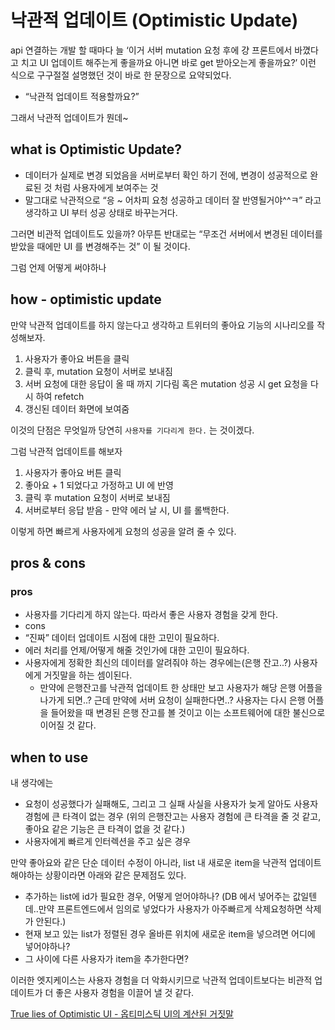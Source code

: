 # 낙관적 업데이트 (Optimistic Update)

api 연결하는 개발 할 때마다 늘 ‘이거 서버 mutation 요청 후에 걍 프론트에서 바꼈다고 치고 UI 업데이트 해주는게 좋을까요 아니면 바로 get 받아오는게 좋을까요?’ 이런 식으로 구구절절 설명했던 것이 바로 한 문장으로 요약되었다.

- “낙관적 업데이트 적용할까요?”

그래서 낙관적 업데이트가 뭔데~

## what is Optimistic Update?

- 데이터가 실제로 변경 되었음을 서버로부터 확인 하기 전에, 변경이 성공적으로 완료된 것 처럼 사용자에게 보여주는 것
- 말그대로 낙관적으로 “응 ~ 어차피 요청 성공하고 데이터 잘 반영될거야^^ㅋ” 라고 생각하고 UI 부터 성공 상태로 바꾸는거다.

그러면 비관적 업데이트도 있을까? 아무튼 반대로는 “무조건 서버에서 변경된 데이터를 받았을 때에만 UI 를 변경해주는 것” 이 될 것이다.

그럼 언제 어떻게 써야하나

## how - optimistic update

만약 낙관적 업데이트를 하지 않는다고 생각하고 트위터의 좋아요 기능의 시나리오를 작성해보자.

1.  사용자가 좋아요 버튼을 클릭
2.  클릭 후, mutation 요청이 서버로 보내짐
3.  서버 요청에 대한 응답이 올 때 까지 기다림 혹은 mutation 성공 시 get 요청을 다시 하여 refetch
4.  갱신된 데이터 화면에 보여줌

이것의 단점은 무엇일까 당연히 `사용자를 기다리게 한다.` 는 것이겠다.

그럼 낙관적 업데이트를 해보자

1.  사용자가 좋아요 버튼 클릭
2.  좋아요 + 1 되었다고 가정하고 UI 에 반영
3.  클릭 후 mutation 요청이 서버로 보내짐
4.  서버로부터 응답 받음 - 만약 에러 날 시, UI 를 롤백한다.

이렇게 하면 빠르게 사용자에게 요청의 성공을 알려 줄 수 있다.

## pros & cons

### pros

- 사용자를 기다리게 하지 않는다. 따라서 좋은 사용자 경험을 갖게 한다.
- cons
- “진짜” 데이터 업데이트 시점에 대한 고민이 필요하다.
- 에러 처리를 언제/어떻게 해줄 것인가에 대한 고민이 필요하다.
- 사용자에게 정확한 최신의 데이터를 알려줘야 하는 경우에는(은행 잔고..?) 사용자에게 거짓말을 하는 셈이된다.
  - 만약에 은행잔고를 낙관적 업데이트 한 상태만 보고 사용자가 해당 은행 어플을 나가게 되면..? 근데 만약에 서버 요청이 실패한다면..? 사용자는 다시 은행 어플을 들어왔을 때 변경된 은행 잔고를 볼 것이고 이는 소프트웨어에 대한 불신으로 이어질 것 같다.

## when to use

내 생각에는

- 요청이 성공했다가 실패해도, 그리고 그 실패 사실을 사용자가 늦게 알아도 사용자 경험에 큰 타격이 없는 경우 (위의 은행잔고는 사용자 경험에 큰 타격을 줄 것 같고, 좋아요 같은 기능은 큰 타격이 없을 것 같다.)
- 사용자에게 빠르게 인터렉션을 주고 싶은 경우

만약 좋아요와 같은 단순 데이터 수정이 아니라, list 내 새로운 item을 낙관적 업데이트 해야하는 상황이라면 아래와 같은 문제점도 있다.

- 추가하는 list에 id가 필요한 경우, 어떻게 얻어야하나? (DB 에서 넣어주는 값일텐데..만약 프론트엔드에서 임의로 넣었다가 사용자가 아주빠르게 삭제요청하면 삭제가 안된다.)
- 현재 보고 있는 list가 정렬된 경우 올바른 위치에 새로운 item을 넣으려면 어디에 넣어야하나?
- 그 사이에 다른 사용자가 item을 추가한다면?

이러한 엣지케이스는 사용자 경험을 더 악화시키므로 낙관적 업데이트보다는 비관적 업데이트가 더 좋은 사용자 경험을 이끌어 낼 것 같다.

[True lies of Optimistic UI - 옵티미스틱 UI의 계산된 거짓말](https://story.pxd.co.kr/1193)
